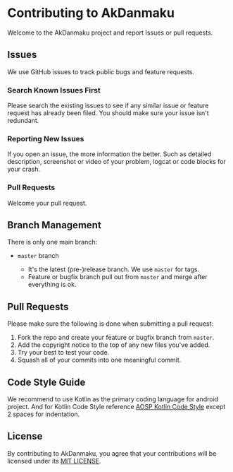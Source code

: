 # Contributing to AkDanmaku

Welcome to the AkDanmaku project and report Issues or pull requests.

## Issues

We use GitHub issues to track public bugs and feature requests.

### Search Known Issues First

Please search the existing issues to see if any similar issue or feature request has already been filed. You should make sure your issue isn't redundant.

### Reporting New Issues

If you open an issue, the more information the better. Such as detailed description, screenshot or video of your problem, logcat or code blocks for your crash.

### Pull Requests

Welcome your pull request.

## Branch Management

There is only one main branch:

* `master` branch

    * It's the latest (pre-)release branch. We use `master` for tags.
    * Feature or bugfix branch pull out from `master` and merge after everything is ok. 
    
## Pull Requests

Please make sure the following is done when submitting a pull request:

1. Fork the repo and create your feature or bugfix branch from `master`.
2. Add the copyright notice to the top of any new files you've added.
3. Try your best to test your code.
4. Squash all of your commits into one meaningful commit.


## Code Style Guide
We recommend to use Kotlin as the primary coding language for android project.
And for Kotlin Code Style reference [AOSP Kotlin Code Style](https://developer.android.com/kotlin/style-guide) except 2 spaces for indentation.



## License

By contributing to AkDanmaku, you agree that your contributions will be licensed under its [MIT LICENSE](./LICENSE).
